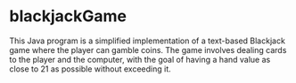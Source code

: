 # blackjackGame
This Java program is a simplified implementation of a text-based Blackjack game where the player can gamble coins. The game involves dealing cards to the player and the computer, with the goal of having a hand value as close to 21 as possible without exceeding it.
